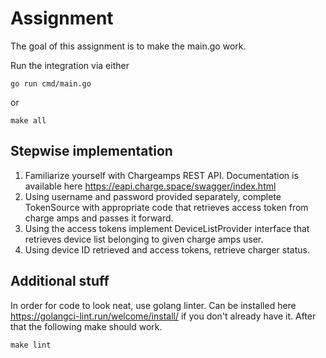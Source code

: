 # Assignment

The goal of this assignment is to make the main.go work.

Run the integration via either 
```shell
go run cmd/main.go
```
or 
```shell
make all
```
## Stepwise implementation

1. Familiarize yourself with Chargeamps REST API. Documentation is available here https://eapi.charge.space/swagger/index.html
2. Using username and password provided separately, complete TokenSource with appropriate code that retrieves access 
   token from charge amps and passes it forward.
3. Using the access tokens implement DeviceListProvider interface that retrieves device list belonging to given 
   charge amps user.
4. Using device ID retrieved and access tokens, retrieve charger status.

## Additional stuff

In order for code to look neat, use golang linter. Can be installed here https://golangci-lint.run/welcome/install/
if you don't already have it. After that the following make should work.
```shell
make lint
```

